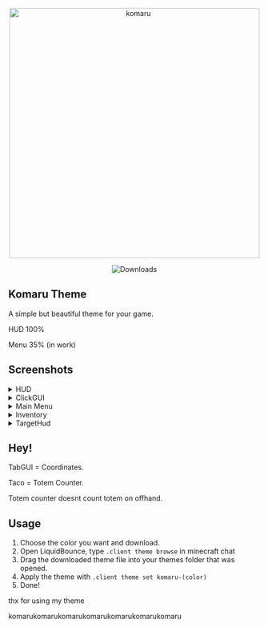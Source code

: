 <p align="center">
<img width="500" height="500" alt="komaru" src="https://github.com/user-attachments/assets/2525b42e-3a07-4acc-8535-f6a3da4ce02d" />

<p align="center">
    <img src="https://img.shields.io/github/downloads/imimim24/komaru-lb/total?label=Downloads" alt="Downloads">
</p>

## Komaru Theme 
A simple but beautiful theme for your game.

HUD 100%

Menu 35% (in work)

## Screenshots
<details>
<summary>HUD</summary>

![image](.github/img/1.png)
</details>
<details>
<summary>ClickGUI</summary>

![image](.github/img/2.png)
</details>
<details>
<summary>Main Menu</summary>

![image](.github/img/3.png)

⬇ if you click click me ⬇

![image](.github/img/3.1.png)
</details>
<details>
<summary>Inventory</summary>

![image](.github/img/4.png)
</details>
<details>
<summary>TargetHud</summary>

![image](.github/img/5.png)
</details>

## Hey!
TabGUI = Coordinates.

Taco = Totem Counter.

Totem counter doesnt count totem on offhand.

## Usage

1. Choose the color you want and download.
2. Open LiquidBounce, type `.client theme browse` in minecraft chat
3. Drag the downloaded theme file into your themes folder that was opened.
4. Apply the theme with `.client theme set komaru-(color)`
5. Done!

thx for using my theme

komarukomarukomarukomarukomarukomarukomaru
